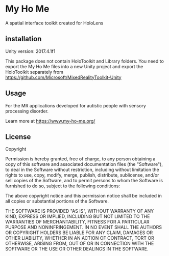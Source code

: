 # My Ho Me

A spatial interface toolkit created for HoloLens

## installation

Unity version: 2017.4.1f1

This package does not contain HoloToolkit and Library folders. You need to export the My Ho Me files into a new Unity project and export the HoloToolkit separately from https://github.com/Microsoft/MixedRealityToolkit-Unity

## Usage

For the MR applications developed for autistic people with sensory processing disorder.

Learn more at https://www.my-ho-me.org/

## License

Copyright <YEAR> <COPYRIGHT HOLDER>

Permission is hereby granted, free of charge, to any person obtaining a copy of this software and associated documentation files (the "Software"), to deal in the Software without restriction, including without limitation the rights to use, copy, modify, merge, publish, distribute, sublicense, and/or sell copies of the Software, and to permit persons to whom the Software is furnished to do so, subject to the following conditions:

The above copyright notice and this permission notice shall be included in all copies or substantial portions of the Software.

THE SOFTWARE IS PROVIDED "AS IS", WITHOUT WARRANTY OF ANY KIND, EXPRESS OR IMPLIED, INCLUDING BUT NOT LIMITED TO THE WARRANTIES OF MERCHANTABILITY, FITNESS FOR A PARTICULAR PURPOSE AND NONINFRINGEMENT. IN NO EVENT SHALL THE AUTHORS OR COPYRIGHT HOLDERS BE LIABLE FOR ANY CLAIM, DAMAGES OR OTHER LIABILITY, WHETHER IN AN ACTION OF CONTRACT, TORT OR OTHERWISE, ARISING FROM, OUT OF OR IN CONNECTION WITH THE SOFTWARE OR THE USE OR OTHER DEALINGS IN THE SOFTWARE.

